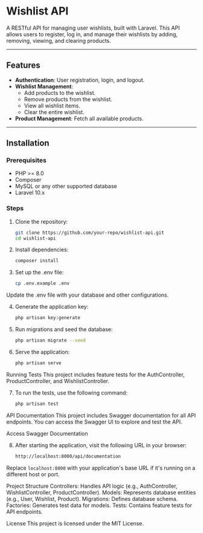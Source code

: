 # Wishlist API

A RESTful API for managing user wishlists, built with Laravel. This API allows users to register, log in, and manage their wishlists by adding, removing, viewing, and clearing products.

---

## Features

- **Authentication**: User registration, login, and logout.
- **Wishlist Management**:
  - Add products to the wishlist.
  - Remove products from the wishlist.
  - View all wishlist items.
  - Clear the entire wishlist.
- **Product Management**: Fetch all available products.

---

## Installation

### Prerequisites

- PHP >= 8.0
- Composer
- MySQL or any other supported database
- Laravel 10.x

### Steps

1. Clone the repository:
   ```bash
   git clone https://github.com/your-repo/wishlist-api.git
   cd wishlist-api

2. Install dependencies:
    ```bash
    composer install

3. Set up the .env file:
    ```bash
    cp .env.example .env

Update the .env file with your database and other configurations.

4. Generate the application key:
    ```bash
    php artisan key:generate

5. Run migrations and seed the database:
    ```bash
    php artisan migrate --seed

6. Serve the application:
    ```bash
    php artisan serve

Running Tests
This project includes feature tests for the AuthController, ProductController, and WishlistController.

7. To run the tests, use the following command:
    ```bash
    php artisan test

API Documentation
This project includes Swagger documentation for all API endpoints. You can access the Swagger UI to explore and test the API.

Access Swagger Documentation

8. After starting the application, visit the following URL in your browser:
    ```bash
    http://localhost:8000/api/documentation

Replace `localhost:8000` with your application's base URL if it's running on a different host or port.




Project Structure
Controllers: Handles API logic (e.g., AuthController, WishlistController, ProductController).
Models: Represents database entities (e.g., User, Wishlist, Product).
Migrations: Defines database schema.
Factories: Generates test data for models.
Tests: Contains feature tests for API endpoints.

License
This project is licensed under the MIT License.

